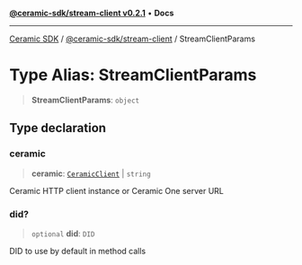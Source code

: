 [**@ceramic-sdk/stream-client v0.2.1**](../README.md) • **Docs**

***

[Ceramic SDK](../../../README.md) / [@ceramic-sdk/stream-client](../README.md) / StreamClientParams

# Type Alias: StreamClientParams

> **StreamClientParams**: `object`

## Type declaration

### ceramic

> **ceramic**: [`CeramicClient`](../../http-client/classes/CeramicClient.md) \| `string`

Ceramic HTTP client instance or Ceramic One server URL

### did?

> `optional` **did**: `DID`

DID to use by default in method calls
